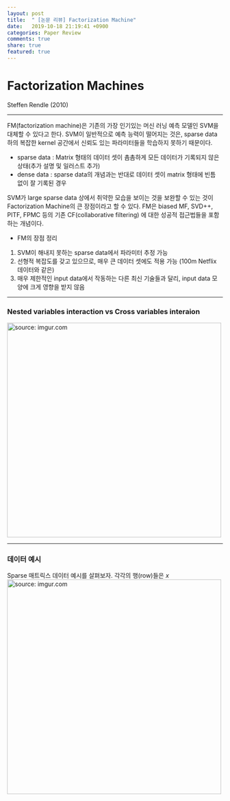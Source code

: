```yaml
---
layout: post
title:  " [논문 리뷰] Factorization Machine"
date:   2019-10-18 21:19:41 +0900
categories: Paper Review
comments: true
share: true
featured: true
---
```


# Factorization Machines
Steffen Rendle (2010)
***
FM(factorization machine)은 기존의 가장 인기있는 머신 러닝 예측 모델인 SVM을 대체할 수 있다고 한다. SVM이 일반적으로 예측 능력이 떨어지는 것은, sparse data 하의 복잡한 kernel 공간에서 신뢰도 있는 파라미터들을 학습하지 못하기 때문이다.
* sparse data : Matrix 형태의 데이터 셋이 촘촘하게 모든 데이터가 기록되지 않은 상태(추가 설명 및 일러스트 추가)
* dense data : sparse data의 개념과는 반대로 데이터 셋이 matrix 형태에 빈틈 없이 잘 기록된 경우<br>

SVM가 large sparse data 상에서 취약한 모습을 보이는 것을 보완할 수 있는 것이 Factorization Machine의 큰 장점이라고 할 수 있다. FM은 biased MF, SVD++, PITF, FPMC 등의 기존 CF(collaborative filtering) 에 대한 성공적 접근법들을 포함하는 개념이다.

* FM의 장점 정리<br>
1) SVM이 해내지 못하는 sparse data에서 파라미터 추정 가능<br>
2) 선형적 복잡도를 갖고 있으므로, 매우 큰 데이터 셋에도 적용 가능 (100m Netflix 데이터와 같은)<br>
3) 매우 제한적인 input data에서 작동하는 다른 최신 기술들과 달리, input data 모양에 크게 영향을 받지 않음

---

### Nested variables interaction vs Cross variables interaion<br>



<a href="https://i.imgur.com/GCBQGkr.png"><img src="https://i.imgur.com/GCBQGkr.png" title="source: imgur.com" width="500px" /></a>

---
### 데이터 예시

 Sparse 매트릭스 데이터 예시를 살펴보자. 각각의 행(row)들은 ${x}$
<a href="https://imgur.com/JFxBz4i.png"><img src="https://imgur.com/JFxBz4i.png" title="source: imgur.com" width="500px" /></a>
